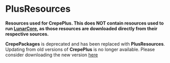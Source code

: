 # PlusResources
**Resources used for CrepePlus. This does NOT contain resources used to run [LunarCore](https://github.com/Melledy/LunarCore), as those resources are downloaded directly from their respective sources.**

**CrepePackages** is deprecated and has been replaced with **PlusResources**. Updating from old versions of **CrepePlus** is no longer available. Please consider downloading the new version [here](https://github.com/CrepePlus/CrepePlus)